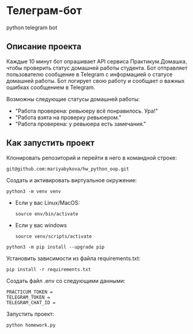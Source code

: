 # Телеграм-бот
python telegram bot

## Описание проекта
Каждые 10 минут бот опрашивает API сервиса Практикум.Домашка, чтобы проверить статус домашней работы студента. Бот отправляет пользователю сообщение в Telegram с информацией о статусе домашней работы. Бот логирует свою работу и сообщает о важных ошибках сообщением в Telegram. 

Возможны следующие статусы домашней работы:
* "Работа проверена: ревьюеру всё понравилось. Ура!"
* "Работа взята на проверку ревьюером."
* "Работа проверена: у ревьюера есть замечания."

## Как запустить проект
Клонировать репозиторий и перейти в него в командной строке:
```
git@github.com:mariyabykova/hw_python_oop.git
```
Создать и активировать виртуальное окружение:
```
python3 -m venv venv
```
* Если у вас Linux/MacOS:
    ```
    source env/bin/activate
    ```
* Если у вас windows
    
    ```
    source venv/scripts/activate
    ```

```
python3 -m pip install --upgrade pip
```

Установить зависимости из файла requirements.txt:

```
pip install -r requirements.txt
```

Создать файл .env со следующими данными:
```
PRACTICUM_TOKEN = 
TELEGRAM_TOKEN = 
TELEGRAM_CHAT_ID =
```

Запустить проект:

```
python homework.py
```

